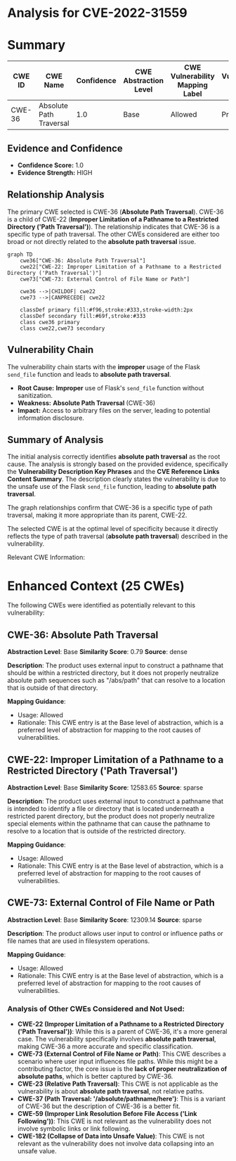 # Analysis for CVE-2022-31559

# Summary
| CWE ID | CWE Name | Confidence | CWE Abstraction Level | CWE Vulnerability Mapping Label | CWE-Vulnerability Mapping Notes |
|---|---|---|---|---|---|
| CWE-36 | Absolute Path Traversal | 1.0 | Base | Allowed | Primary CWE |

## Evidence and Confidence

*   **Confidence Score:** 1.0
*   **Evidence Strength:** HIGH

## Relationship Analysis
The primary CWE selected is CWE-36 (**Absolute Path Traversal**). CWE-36 is a child of CWE-22 (**Improper Limitation of a Pathname to a Restricted Directory ('Path Traversal')**). The relationship indicates that CWE-36 is a specific type of path traversal. The other CWEs considered are either too broad or not directly related to the **absolute path traversal** issue.

```mermaid
graph TD
    cwe36["CWE-36: Absolute Path Traversal"]
    cwe22["CWE-22: Improper Limitation of a Pathname to a Restricted Directory ('Path Traversal')"]
    cwe73["CWE-73: External Control of File Name or Path"]
    
    cwe36 -->|CHILDOF| cwe22
    cwe73 -->|CANPRECEDE| cwe22

    classDef primary fill:#f96,stroke:#333,stroke-width:2px
    classDef secondary fill:#69f,stroke:#333
    class cwe36 primary
    class cwe22,cwe73 secondary
```

## Vulnerability Chain
The vulnerability chain starts with the **improper** usage of the Flask `send_file` function and leads to **absolute path traversal**.
  - **Root Cause:** **Improper** use of Flask's `send_file` function without sanitization.
  - **Weakness:** **Absolute Path Traversal** (CWE-36)
  - **Impact:** Access to arbitrary files on the server, leading to potential information disclosure.

## Summary of Analysis
The initial analysis correctly identifies **absolute path traversal** as the root cause. The analysis is strongly based on the provided evidence, specifically the **Vulnerability Description Key Phrases** and the **CVE Reference Links Content Summary**. The description clearly states the vulnerability is due to the unsafe use of the Flask `send_file` function, leading to **absolute path traversal**.

The graph relationships confirm that CWE-36 is a specific type of path traversal, making it more appropriate than its parent, CWE-22.

The selected CWE is at the optimal level of specificity because it directly reflects the type of path traversal (**absolute path traversal**) described in the vulnerability.

Relevant CWE Information:

# Enhanced Context (25 CWEs)
The following CWEs were identified as potentially relevant to this vulnerability:

## CWE-36: Absolute Path Traversal
**Abstraction Level**: Base
**Similarity Score**: 0.79
**Source**: dense

**Description**:
The product uses external input to construct a pathname that should be within a restricted directory, but it does not properly neutralize absolute path sequences such as "/abs/path" that can resolve to a location that is outside of that directory.

**Mapping Guidance**:
- Usage: Allowed
- Rationale: This CWE entry is at the Base level of abstraction, which is a preferred level of abstraction for mapping to the root causes of vulnerabilities.

## CWE-22: Improper Limitation of a Pathname to a Restricted Directory ('Path Traversal')
**Abstraction Level**: Base
**Similarity Score**: 12583.65
**Source**: sparse

**Description**:
The product uses external input to construct a pathname that is intended to identify a file or directory that is located underneath a restricted parent directory, but the product does not properly neutralize special elements within the pathname that can cause the pathname to resolve to a location that is outside of the restricted directory.

**Mapping Guidance**:
- Usage: Allowed
- Rationale: This CWE entry is at the Base level of abstraction, which is a preferred level of abstraction for mapping to the root causes of vulnerabilities.

## CWE-73: External Control of File Name or Path
**Abstraction Level**: Base
**Similarity Score**: 12309.14
**Source**: sparse

**Description**:
The product allows user input to control or influence paths or file names that are used in filesystem operations.

**Mapping Guidance**:
- Usage: Allowed
- Rationale: This CWE entry is at the Base level of abstraction, which is a preferred level of abstraction for mapping to the root causes of vulnerabilities.

### Analysis of Other CWEs Considered and Not Used:
- **CWE-22 (Improper Limitation of a Pathname to a Restricted Directory ('Path Traversal'))**: While this is a parent of CWE-36, it's a more general case. The vulnerability specifically involves **absolute path traversal**, making CWE-36 a more accurate and specific classification.
- **CWE-73 (External Control of File Name or Path)**: This CWE describes a scenario where user input influences file paths. While this might be a contributing factor, the core issue is the **lack of proper neutralization of absolute paths**, which is better captured by CWE-36.
- **CWE-23 (Relative Path Traversal)**: This CWE is not applicable as the vulnerability is about **absolute path traversal**, not relative paths.
- **CWE-37 (Path Traversal: '/absolute/pathname/here')**: This is a variant of CWE-36 but the description of CWE-36 is a better fit.
- **CWE-59 (Improper Link Resolution Before File Access ('Link Following'))**: This CWE is not relevant as the vulnerability does not involve symbolic links or link following.
- **CWE-182 (Collapse of Data into Unsafe Value)**: This CWE is not relevant as the vulnerability does not involve data collapsing into an unsafe value.